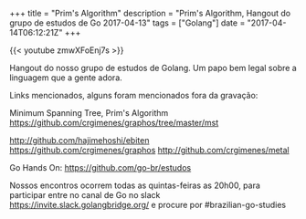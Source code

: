 +++
title = "Prim's Algorithm"
description = "Prim's Algorithm, Hangout do grupo de estudos de Go 2017-04-13"
tags = ["Golang"]
date = "2017-04-14T06:12:21Z"
+++

{{< youtube zmwXFoEnj7s >}}

Hangout do nosso grupo de estudos de Golang.
Um papo bem legal sobre a linguagem que a gente adora.

Links mencionados, alguns foram mencionados fora da gravação:

Minimum Spanning Tree, Prim's Algorithm
https://github.com/crgimenes/graphos/tree/master/mst


http://github.com/hajimehoshi/ebiten
https://github.com/crgimenes/graphos
http://github.com/crgimenes/metal

Go Hands On:
https://github.com/go-br/estudos

Nossos encontros ocorrem todas as quintas-feiras as 20h00, para participar entre no canal de Go no slack https://invite.slack.golangbridge.org/ e procure por #brazilian-go-studies